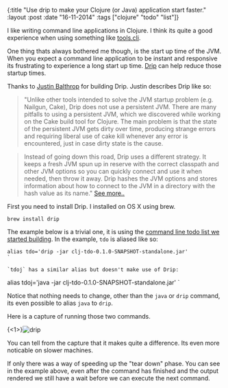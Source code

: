 {:title  "Use drip to make your Clojure (or Java) application start faster."
 :layout :post
 :date   "16-11-2014"
 :tags   ["clojure" "todo" "list"]}

I like writing command line applications in Clojure. I think its quite a good experience when using something like [tools.cli](https://github.com/clojure/tools.cli).

One thing thats always bothered me though, is the start up time of the JVM. When you expect a command line application to be instant and responsive its frustrating to experience a long start up time. [Drip](https://github.com/ninjudd/drip.git) can help reduce those startup times.

Thanks to [Justin Balthrop](http://ninjudd.com/) for building Drip. Justin describes Drip like so:

> "Unlike other tools intended to solve the JVM startup problem (e.g. Nailgun, Cake), Drip does not use a persistent JVM. There are many pitfalls to using a persistent JVM, which we discovered while working on the Cake build tool for Clojure. The main problem is that the state of the persistent JVM gets dirty over time, producing strange errors and requiring liberal use of cake kill whenever any error is encountered, just in case dirty state is the cause.

>Instead of going down this road, Drip uses a different strategy. It keeps a fresh JVM spun up in reserve with the correct classpath and other JVM options so you can quickly connect and use it when needed, then throw it away. Drip hashes the JVM options and stores information about how to connect to the JVM in a directory with the hash value as its name." [See more..](https://github.com/ninjudd/drip.git)

First you need to install Drip. I installed on OS X using brew.

```
brew install drip
```

The example below is a trivial one, it is using the [command line todo list we started building](http://www.markwoodhall.com/creating-clj-tdo-a-command-line-todo-list/). In the example, `tdo` is aliased like so:

```
alias tdo='drip -jar clj-tdo-0.1.0-SNAPSHOT-standalone.jar'
`

`tdoj` has a similar alias but doesn't make use of Drip:

```
alias tdoj='java -jar clj-tdo-0.1.0-SNAPSHOT-standalone.jar'
`

Notice that nothing needs to change, other than the `java` or `drip` command, its even possible to alias `java` to `drip`.

Here is a capture of running those two commands.

{<1>}![drip](http://i.imgur.com/axD8Rjz.gif)

You can tell from the capture that it makes quite a difference. Its even more noticable on slower machines.

If only there was a way of speeding up the "tear down" phase. You can see in the example above, even after the command has finished and the output rendered we still have a wait before we can execute the next command.

